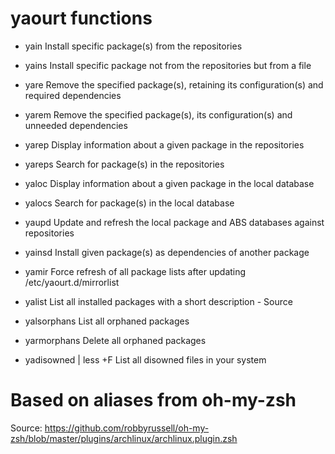 
# yaourt functions #

* yain
Install specific package(s) from the repositories

* yains
Install specific package not from the repositories but from a file

* yare
Remove the specified package(s), retaining its configuration(s) and required dependencies

* yarem
Remove the specified package(s), its configuration(s) and unneeded dependencies

* yarep
Display information about a given package in the repositories

* yareps
Search for package(s) in the repositories

* yaloc
Display information about a given package in the local database

* yalocs
Search for package(s) in the local database

* yaupd
Update and refresh the local package and ABS databases against repositories

* yainsd
Install given package(s) as dependencies of another package

* yamir
Force refresh of all package lists after updating /etc/yaourt.d/mirrorlist

* yalist
List all installed packages with a short description - Source

* yalsorphans
List all orphaned packages

* yarmorphans
Delete all orphaned packages

* yadisowned | less +F
List all disowned files in your system


# Based on aliases from oh-my-zsh

Source: https://github.com/robbyrussell/oh-my-zsh/blob/master/plugins/archlinux/archlinux.plugin.zsh
